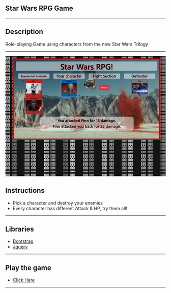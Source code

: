 ## Star Wars RPG Game

***
## Description  
Role-playing Game using characters from the new Star Wars Trilogy
***
![Demo](./assets/demo/RPG-Game.png)
## Instructions  
* Pick a character and destroy your enemies
* Every character has different Attack & HP, try them all!
***
## Libraries
* [Bootstrap](https://getbootstrap.com/)  
* [Jquery](https://jquery.com/)   
***
## Play the game
* [Click Here](https://felixvl31.github.io/Star-Wars-RPG-Game/.)    
***